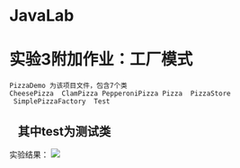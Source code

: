# JavaLab
实验3附加作业：工厂模式
===
    PizzaDemo 为该项目文件，包含7个类
    CheesePizza  ClamPizza PepperoniPizza Pizza  PizzaStore  SimplePizzaFactory  Test
    其中test为测试类
----
实验结果： 
![](https://github.com/BinZrs/JavaLab/raw/master/Image/工厂模式.png)
